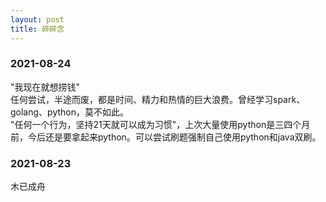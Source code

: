 ```yaml
---
layout: post
title: 碎碎念
---
```





### 2021-08-24

"我现在就想捞钱"
<br>
任何尝试，半途而废，都是时间、精力和热情的巨大浪费。曾经学习spark、golang、python，莫不如此。
<br>
"任何一个行为，坚持21天就可以成为习惯"，上次大量使用python是三四个月前，今后还是要拿起来python。可以尝试刷题强制自己使用python和java双刷。

### 2021-08-23

木已成舟


